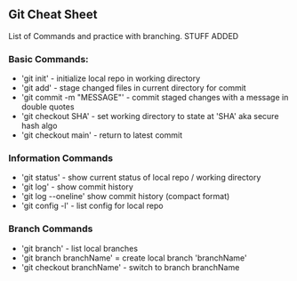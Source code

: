 ## Git Cheat Sheet

List of Commands and practice with branching.
STUFF ADDED
### Basic Commands:

* 'git init' - initialize local repo in working directory
* 'git add' - stage changed files in current directory for commit
* 'git commit -m "MESSAGE"' - commit staged changes with a message in double quotes
* 'git checkout SHA' - set working directory to state at 'SHA' aka secure hash algo
* 'git checkout main' - return to latest commit

### Information Commands
* 'git status' - show current status of local repo / working directory
* 'git log' - show commit history
* 'git log --oneline' show commit history (compact format)
* 'git config -l' - list config for local repo

### Branch Commands
* 'git branch' - list local branches
* 'git branch branchName' = create local branch 'branchName'
* 'git checkout branchName' - switch to branch branchName
